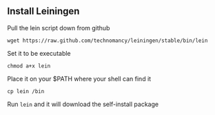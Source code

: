 ## Install Leiningen

Pull the lein script down from github

`wget https://raw.github.com/technomancy/leiningen/stable/bin/lein`

Set it to be executable

`chmod a+x lein`

Place it on your $PATH where your shell can find it

`cp lein /bin`

Run `lein` and it will download the self-install package
